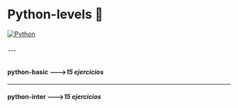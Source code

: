 # Python-levels 🐍

[![Python](https://img.shields.io/badge/Python-3.9+-yellow?style=for-the-badge&logo=python&logoColor=white&labelColor=101010)](https://python.org)

######  ---
#### python-basic --->*15 ejercicios*
---


#### python-inter --->*15 ejercicios*

